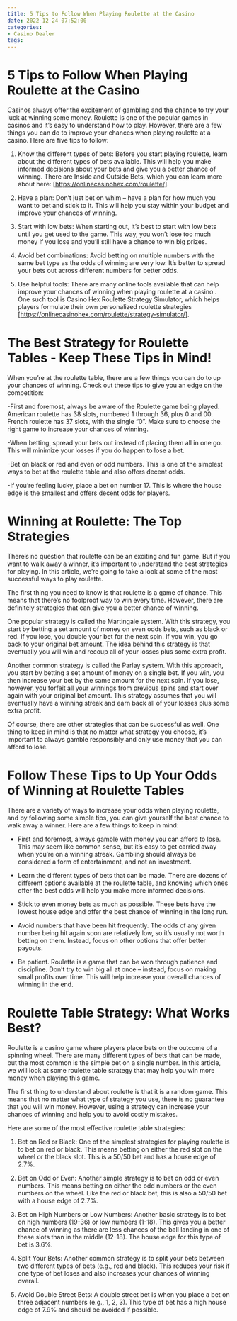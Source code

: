 ```yaml
---
title: 5 Tips to Follow When Playing Roulette at the Casino 
date: 2022-12-24 07:52:00
categories:
- Casino Dealer
tags:
---
```



#  5 Tips to Follow When Playing Roulette at the Casino 

Casinos always offer the excitement of gambling and the chance to try your luck at winning some money. Roulette is one of the popular games in casinos and it’s easy to understand how to play. However, there are a few things you can do to improve your chances when playing roulette at a casino. Here are five tips to follow:

1. Know the different types of bets: Before you start playing roulette, learn about the different types of bets available. This will help you make informed decisions about your bets and give you a better chance of winning. There are Inside and Outside Bets, which you can learn more about here: [https://onlinecasinohex.com/roulette/].

2. Have a plan: Don’t just bet on whim – have a plan for how much you want to bet and stick to it. This will help you stay within your budget and improve your chances of winning.

3. Start with low bets: When starting out, it’s best to start with low bets until you get used to the game. This way, you won’t lose too much money if you lose and you’ll still have a chance to win big prizes.

4. Avoid bet combinations: Avoid betting on multiple numbers with the same bet type as the odds of winning are very low. It’s better to spread your bets out across different numbers for better odds.

5. Use helpful tools: There are many online tools available that can help improve your chances of winning when playing roulette at a casino . One such tool is Casino Hex Roulette Strategy Simulator, which helps players formulate their own personalized roulette strategies [https://onlinecasinohex.com/roulette/strategy-simulator/].

#  The Best Strategy for Roulette Tables - Keep These Tips in Mind! 

When you’re at the roulette table, there are a few things you can do to up your chances of winning. Check out these tips to give you an edge on the competition:

-First and foremost, always be aware of the Roulette game being played. American roulette has 38 slots, numbered 1 through 36, plus 0 and 00. French roulette has 37 slots, with the single “0”. Make sure to choose the right game to increase your chances of winning.

-When betting, spread your bets out instead of placing them all in one go. This will minimize your losses if you do happen to lose a bet.

-Bet on black or red and even or odd numbers. This is one of the simplest ways to bet at the roulette table and also offers decent odds.

-If you’re feeling lucky, place a bet on number 17. This is where the house edge is the smallest and offers decent odds for players.

#  Winning at Roulette: The Top Strategies 

There’s no question that roulette can be an exciting and fun game. But if you want to walk away a winner, it’s important to understand the best strategies for playing. In this article, we’re going to take a look at some of the most successful ways to play roulette.

The first thing you need to know is that roulette is a game of chance. This means that there’s no foolproof way to win every time. However, there are definitely strategies that can give you a better chance of winning.

One popular strategy is called the Martingale system. With this strategy, you start by betting a set amount of money on even odds bets, such as black or red. If you lose, you double your bet for the next spin. If you win, you go back to your original bet amount. The idea behind this strategy is that eventually you will win and recoup all of your losses plus some extra profit.

Another common strategy is called the Parlay system. With this approach, you start by betting a set amount of money on a single bet. If you win, you then increase your bet by the same amount for the next spin. If you lose, however, you forfeit all your winnings from previous spins and start over again with your original bet amount. This strategy assumes that you will eventually have a winning streak and earn back all of your losses plus some extra profit.

Of course, there are other strategies that can be successful as well. One thing to keep in mind is that no matter what strategy you choose, it’s important to always gamble responsibly and only use money that you can afford to lose.

#  Follow These Tips to Up Your Odds of Winning at Roulette Tables 

There are a variety of ways to increase your odds when playing roulette, and by following some simple tips, you can give yourself the best chance to walk away a winner. Here are a few things to keep in mind:

- First and foremost, always gamble with money you can afford to lose. This may seem like common sense, but it’s easy to get carried away when you’re on a winning streak. Gambling should always be considered a form of entertainment, and not an investment.

- Learn the different types of bets that can be made. There are dozens of different options available at the roulette table, and knowing which ones offer the best odds will help you make more informed decisions.

- Stick to even money bets as much as possible. These bets have the lowest house edge and offer the best chance of winning in the long run.

- Avoid numbers that have been hit frequently. The odds of any given number being hit again soon are relatively low, so it’s usually not worth betting on them. Instead, focus on other options that offer better payouts.

- Be patient. Roulette is a game that can be won through patience and discipline. Don’t try to win big all at once – instead, focus on making small profits over time. This will help increase your overall chances of winning in the end.

#  Roulette Table Strategy: What Works Best?

Roulette is a casino game where players place bets on the outcome of a spinning wheel. There are many different types of bets that can be made, but the most common is the simple bet on a single number. In this article, we will look at some roulette table strategy that may help you win more money when playing this game.

The first thing to understand about roulette is that it is a random game. This means that no matter what type of strategy you use, there is no guarantee that you will win money. However, using a strategy can increase your chances of winning and help you to avoid costly mistakes.

Here are some of the most effective roulette table strategies:

1. Bet on Red or Black: One of the simplest strategies for playing roulette is to bet on red or black. This means betting on either the red slot on the wheel or the black slot. This is a 50/50 bet and has a house edge of 2.7%.

2. Bet on Odd or Even: Another simple strategy is to bet on odd or even numbers. This means betting on either the odd numbers or the even numbers on the wheel. Like the red or black bet, this is also a 50/50 bet with a house edge of 2.7%.

3. Bet on High Numbers or Low Numbers: Another basic strategy is to bet on high numbers (19-36) or low numbers (1-18). This gives you a better chance of winning as there are less chances of the ball landing in one of these slots than in the middle (12-18). The house edge for this type of bet is 3.6%.

4. Split Your Bets: Another common strategy is to split your bets between two different types of bets (e.g., red and black). This reduces your risk if one type of bet loses and also increases your chances of winning overall.

5. Avoid Double Street Bets: A double street bet is when you place a bet on three adjacent numbers (e.g., 1, 2, 3). This type of bet has a high house edge of 7.9% and should be avoided if possible.